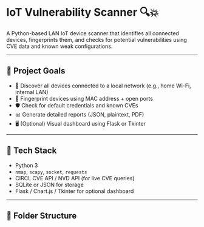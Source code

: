 # IoT Vulnerability Scanner 🔍💥

A Python-based LAN IoT device scanner that identifies all connected devices, fingerprints them, and checks for potential vulnerabilities using CVE data and known weak configurations.

---

## 🚀 Project Goals

- 🔎 Discover all devices connected to a local network (e.g., home Wi-Fi, internal LAN)
- 🧠 Fingerprint devices using MAC address + open ports
- 🛡️ Check for default credentials and known CVEs
- 📊 Generate detailed reports (JSON, plaintext, PDF)
- 🖥️ (Optional) Visual dashboard using Flask or Tkinter

---

## 🧩 Tech Stack

- Python 3
- `nmap`, `scapy`, `socket`, `requests`
- CIRCL CVE API / NVD API (for live CVE queries)
- SQLite or JSON for storage
- Flask / Chart.js / Tkinter for optional dashboard

---

## 🧱 Folder Structure


